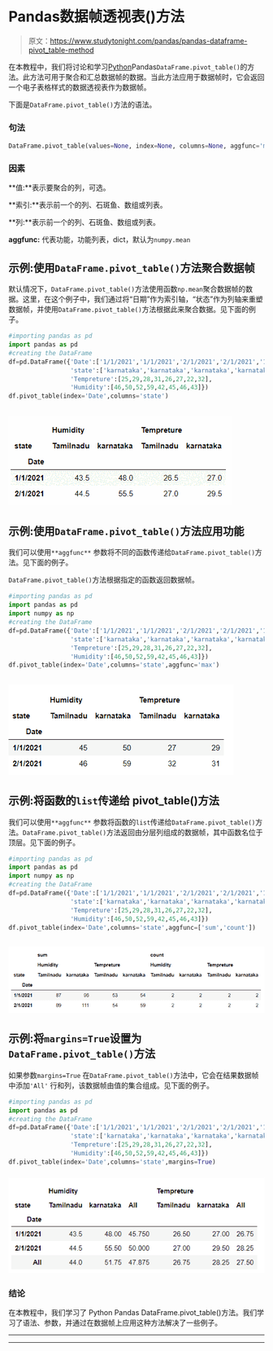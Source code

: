 # Pandas数据帧透视表()方法

> 原文：<https://www.studytonight.com/pandas/pandas-dataframe-pivot_table-method>

在本教程中，我们将讨论和学习[Python](https://www.studytonight.com/python/getting-started-with-python)Pandas`DataFrame.pivot_table()`的方法。此方法可用于聚合和汇总数据帧的数据。当此方法应用于数据帧时，它会返回一个电子表格样式的数据透视表作为数据帧。

下面是`DataFrame.pivot_table()`方法的语法。

### 句法

```py
DataFrame.pivot_table(values=None, index=None, columns=None, aggfunc='mean', fill_value=None, margins=False, dropna=True, margins_name='All', observed=False)
```

### 因素

**值:**表示要聚合的列，可选。

**索引:**表示前一个的列、石斑鱼、数组或列表。

**列:**表示前一个的列、石斑鱼、数组或列表。

**aggfunc:** 代表功能，功能列表，dict，默认为`numpy.mean`

## 示例:使用`DataFrame.pivot_table()`方法聚合数据帧

默认情况下，`DataFrame.pivot_table()`方法使用函数`np.mean`聚合数据帧的数据。这里，在这个例子中，我们通过将“日期”作为索引轴，“状态”作为列轴来重塑数据帧，并使用`DataFrame.pivot_table()`方法根据此来聚合数据。见下面的例子。

```py
#importing pandas as pd
import pandas as pd
#creating the DataFrame
df=pd.DataFrame({'Date':['1/1/2021','1/1/2021','2/1/2021','2/1/2021','1/1/2021','1/1/2021','2/1/2021','2/1/2021'],
                 'state':['karnataka','karnataka','karnataka','karnataka','Tamilnadu','Tamilnadu','Tamilnadu','Tamilnadu'],
                 'Tempreture':[25,29,28,31,26,27,22,32],
                 'Humidity':[46,50,52,59,42,45,46,43]})
df.pivot_table(index='Date',columns='state')
```

## ![](img/1f328f81c3108ceaacc0d6d8b6873522.png)

## 示例:使用`DataFrame.pivot_table()`方法应用功能

我们可以使用`**aggfunc**` 参数将不同的函数传递给`DataFrame.pivot_table()`方法。见下面的例子。

`DataFrame.pivot_table()`方法根据指定的函数返回数据帧。

```py
#importing pandas as pd
import pandas as pd
import numpy as np
#creating the DataFrame
df=pd.DataFrame({'Date':['1/1/2021','1/1/2021','2/1/2021','2/1/2021','1/1/2021','1/1/2021','2/1/2021','2/1/2021'],
                 'state':['karnataka','karnataka','karnataka','karnataka','Tamilnadu','Tamilnadu','Tamilnadu','Tamilnadu'],
                 'Tempreture':[25,29,28,31,26,27,22,32],
                 'Humidity':[46,50,52,59,42,45,46,43]})
df.pivot_table(index='Date',columns='state',aggfunc='max')
```

## ![](img/711e4141121559a000df91bcda55a2be.png)

## 示例:将函数的`list`传递给 pivot_table()方法

我们可以使用`**aggfunc**` 参数将函数的`list`传递给`DataFrame.pivot_table()`方法。`DataFrame.pivot_table()`方法返回由分层列组成的数据帧，其中函数名位于顶层。见下面的例子。

```py
#importing pandas as pd
import pandas as pd
import numpy as np
#creating the DataFrame
df=pd.DataFrame({'Date':['1/1/2021','1/1/2021','2/1/2021','2/1/2021','1/1/2021','1/1/2021','2/1/2021','2/1/2021'],
                 'state':['karnataka','karnataka','karnataka','karnataka','Tamilnadu','Tamilnadu','Tamilnadu','Tamilnadu'],
                 'Tempreture':[25,29,28,31,26,27,22,32],
                 'Humidity':[46,50,52,59,42,45,46,43]})
df.pivot_table(index='Date',columns='state',aggfunc=['sum','count'])
```

## ![](img/bfefd09cb1fae4d9b7b4cd6abeaf6bcc.png)

## 示例:将`margins=True`设置为`DataFrame.pivot_table()`方法

如果参数`margins=True` 在`DataFrame.pivot_table()`方法中，它会在结果数据帧中添加`'All'` 行和列，该数据帧由值的集合组成。见下面的例子。

```py
#importing pandas as pd
import pandas as pd
#creating the DataFrame
df=pd.DataFrame({'Date':['1/1/2021','1/1/2021','2/1/2021','2/1/2021','1/1/2021','1/1/2021','2/1/2021','2/1/2021'],
                 'state':['karnataka','karnataka','karnataka','karnataka','Tamilnadu','Tamilnadu','Tamilnadu','Tamilnadu'],
                 'Tempreture':[25,29,28,31,26,27,22,32],
                 'Humidity':[46,50,52,59,42,45,46,43]})
df.pivot_table(index='Date',columns='state',margins=True)
```

### **![](img/5864020eb7d7211af981565dfed7e1a7.png)**

### 结论

在本教程中，我们学习了 Python Pandas DataFrame.pivot_table()方法。我们学习了语法、参数，并通过在数据帧上应用这种方法解决了一些例子。

* * *

* * *
